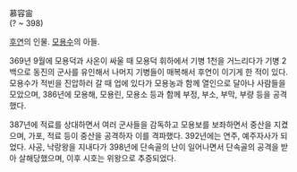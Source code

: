 慕容宙  
(? ~ 398)

[후연](%ED%9B%84%EC%97%B0.md)의 인물. [모용수](%EB%AA%A8%EC%9A%A9%EC%88%98.md)의
아들.

369년 9월에 모용덕과 사온이 싸울 때 모용덕 휘하에서 기병 1천을 거느리다가 기병 2백으로 동진의 군사를 유인해서 나머지 기병들이
매복해서 후연이 이기게 한 적이 있다. 모용수가 적빈을 진압하러 갈 때 업에 있다가 모용농과 함께 열인으로 달아나 사람들을 모았으며,
386년에 모용해, 모용린, 모용소 등과 함께 부정, 부소, 부막, 부량 등을 공격했다.

387년에 적료를 상대하면서 여러 군사들을 감독하고 모용보를 보좌하면서 중산을 지켰으며, 가포, 적료 등이 중산을 공격하자 이를 격파했다.
392년에는 연주, 예주자사가 되었다. 사공, 낙랑왕을 지내다가 398년에 단속골의 난이 일어나면서 단속골의 공격을 받아 살해당했으며, 이후
시호는 위왕으로 추증되었다.

